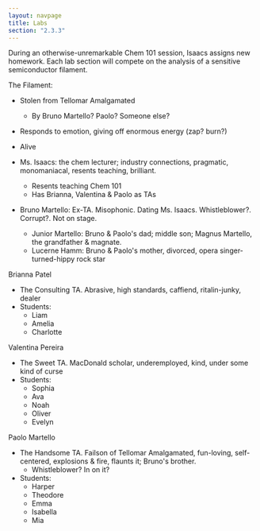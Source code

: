 ```yaml
---
layout: navpage
title: Labs
section: "2.3.3"
---
```


During an otherwise-unremarkable Chem 101 session, Isaacs assigns new homework.
Each lab section will compete on the analysis of a sensitive semiconductor filament.

The Filament:
* Stolen from Tellomar Amalgamated
  * By Bruno Martello? Paolo? Someone else?
* Responds to emotion, giving off enormous energy (zap? burn?)
* Alive

* Ms. Isaacs: the chem lecturer; industry connections, pragmatic, monomaniacal, resents teaching, brilliant.
  * Resents teaching Chem 101
  * Has Brianna, Valentina & Paolo as TAs
* Bruno Martello: Ex-TA. Misophonic. Dating Ms. Isaacs. Whistleblower?. Corrupt?. Not on stage.
  * Junior Martello: Bruno & Paolo's dad; middle son; Magnus Martello, the grandfather & magnate.
  * Lucerne Hamm: Bruno & Paolo's mother, divorced, opera singer-turned-hippy rock star


Brianna Patel
* The Consulting TA. Abrasive, high standards, caffiend, ritalin-junky, dealer
* Students:
  * Liam
  * Amelia
  * Charlotte

Valentina Pereira
* The Sweet TA. MacDonald scholar, underemployed, kind, under some kind of curse
* Students:
  * Sophia
  * Ava
  * Noah
  * Oliver
  * Evelyn

Paolo Martello
* The Handsome TA. Failson of Tellomar Amalgamated, fun-loving, self-centered, explosions & fire, flaunts it; Bruno's brother.
  * Whistleblower? In on it?
* Students:
  * Harper
  * Theodore
  * Emma
  * Isabella
  * Mia
